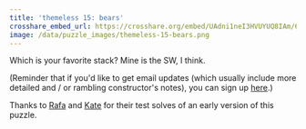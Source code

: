 ```yaml
---
title: 'themeless 15: bears'
crosshare_embed_url: https://crosshare.org/embed/UAdni1neI3HVUYUQ8IAm/6GZEUgttSaMcNGI8CIiXptC8S1E3
image: /data/puzzle_images/themeless-15-bears.png
---
```


Which is your favorite stack? Mine is the SW, I think.

(Reminder that if you'd like to get email updates (which usually include more detailed and / or rambling constructor's notes), you can sign up <a href="https://groups.google.com/g/girlbosswords" target="_blank">here</a>.)

Thanks to <a href="https://twitter.com/rafaxword" target="_blank">Rafa</a> and <a href="https://twitter.com/kateschmate" target="_blank">Kate</a> for their test solves of an early version of this puzzle.

